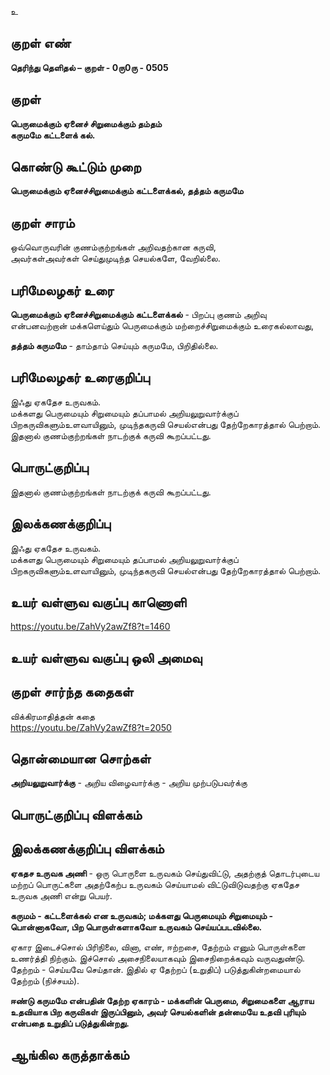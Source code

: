 உ

## குறள் எண் 

**தெரிந்து தெளிதல்  – குறள் - 0ரு0ரு - 0505**  

## குறள் 

**பெருமைக்கும் ஏனைச் சிறுமைக்கும் தம்தம்  
கருமமே கட்டளைக் கல்.**

## கொண்டு கூட்டும் முறை

**பெருமைக்கும் ஏனைச்சிறுமைக்கும் கட்டளைக்கல், தத்தம் கருமமே**  

## குறள் சாரம் 

 ஒவ்வொருவரின் குணம்குற்றங்கள் அறிவதற்கான கருவி,  
 அவர்கள்அவர்கள் செய்துமுடிந்த செயல்களே, வேறில்லை.  
 
## பரிமேலழகர் உரை

**பெருமைக்கும் ஏனைச்சிறுமைக்கும் கட்டளைக்கல்** - பிறப்பு குணம் அறிவு என்பனவற்றான் மக்களெய்தும் பெருமைக்கும் மற்றைச்சிறுமைக்கும் உரைகல்லாவது,  

**தத்தம் கருமமே** - தாம்தாம் செய்யும் கருமமே, பிறிதில்லை. 

## பரிமேலழகர் உரைகுறிப்பு   

இஃது ஏகதேச உருவகம்.  
மக்களது பெருமையும் சிறுமையும் தப்பாமல் அறியலுறுவார்க்குப் பிறகருவிகளும்உளவாயினும், முடிந்தகருவி செயல்என்பது தேற்றேகாரத்தால் பெற்றாம்.  
இதனால் குணம்குற்றங்கள் நாடற்குக் கருவி கூறப்பட்டது.    

## பொருட்குறிப்பு 

இதனால் குணம்குற்றங்கள் நாடற்குக் கருவி கூறப்பட்டது. 
 
## இலக்கணக்குறிப்பு  

இஃது ஏகதேச உருவகம்.  
மக்களது பெருமையும் சிறுமையும் தப்பாமல் அறியலுறுவார்க்குப் பிறகருவிகளும்உளவாயினும், முடிந்தகருவி செயல்என்பது தேற்றேகாரத்தால் பெற்றாம்.  
    
## உயர் வள்ளுவ வகுப்பு காணொளி

https://youtu.be/ZahVy2awZf8?t=1460

## உயர் வள்ளுவ வகுப்பு ஒலி அமைவு 

 
## குறள் சார்ந்த கதைகள் 

விக்கிரமாதித்தன் கதை  
https://youtu.be/ZahVy2awZf8?t=2050

## தொன்மையான சொற்கள்

**அறியலுறுவார்க்கு** - அறிய விழைவார்க்கு - அறிய முற்படுபவர்க்கு 

## பொருட்குறிப்பு விளக்கம்


## இலக்கணக்குறிப்பு விளக்கம்

**ஏகதச உருவக அணி** - ஒரு பொருளை உருவகம் செய்துவிட்டு, அதற்குத் தொடர்புடைய மற்றப் பொருட்களை அதற்கேற்ப உருவகம் செய்யாமல் விட்டுவிடுவதற்கு ஏகதேச உருவக அணி என்று பெயர்.  
  
**கருமம் - கட்டளைக்கல் என உருவகம்; மக்களது பெருமையும் சிறுமையும் - பொன்னாகவோ, பிற பொருள்களாகவோ உருவகம் செய்யப்படவில்லை.**                  

ஏகார இடைச்சொல் பிரிநிலை, வினா, எண், ஈற்றசை, தேற்றம் எனும் பொருள்களை உணர்த்தி நிற்கும். இச்சொல் அசைநிலையாகவும் இசைநிறைக்கவும் வருவதுண்டு.  தேற்றம் - செய்யவே செய்தான். இதில் ஏ தேற்றப் (உறுதிப்) படுத்துகின்றமையால் தேற்றம் (நிச்சயம்).  

**ஈண்டு கருமமே என்பதின் தேற்ற ஏகாரம் - மக்களின் பெருமை, சிறுமைகளை ஆராய உதவியாக பிற கருவிகள் இருப்பினும், அவர் செயல்களின் தன்மையே உதவி புரியும் என்பதை உறுதிப் படுத்துகின்றது.** 

## ஆங்கில கருத்தாக்கம் 


